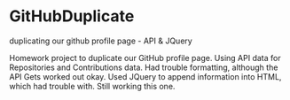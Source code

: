 # GitHubDuplicate
duplicating our github profile page - API &amp; JQuery

Homework project to duplicate our GitHub profile page. Using API data for Repositories and Contributions data. Had trouble formatting, although the API Gets worked out okay. Used JQuery to append information into HTML, which had trouble with. Still working this one. 
